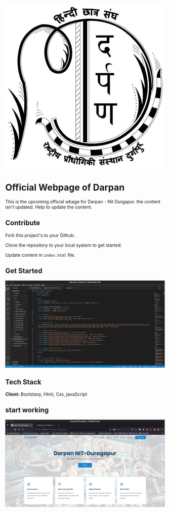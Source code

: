 
![Logo](assets/img/darpan-logo.jpg)


# Official Webpage of Darpan 

This is the upcoming official wbage for Darpan - Nit Durgapur. 
the content isn't updated. Help to update the content.



## Contribute


Fork this project's to your Github.

Clone the repository to your local syatem to get started.

Update content in `index.html` file.



## Get Started

![App Screenshot](assets/img/Screenshot.png)


## Tech Stack

**Client:** Bootstarp, Html, Css, javaScript




## start working

![App Screenshot](assets/img/screenshot-2.png)
